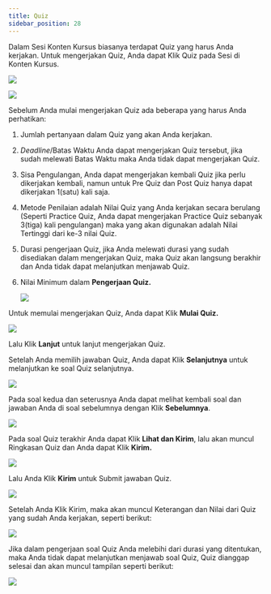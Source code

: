 ```yaml
---
title: Quiz
sidebar_position: 28
---
```


Dalam Sesi Konten Kursus biasanya terdapat Quiz yang harus Anda kerjakan. Untuk mengerjakan Quiz, Anda dapat Klik Quiz pada Sesi di Konten Kursus.

![](/img/quiz-skills_indo-1.png)

![](/img/quiz-skills_indo-2.png)

Sebelum Anda mulai mengerjakan Quiz ada beberapa yang harus Anda perhatikan:

1. Jumlah pertanyaan dalam Quiz yang akan Anda kerjakan.
2. _Deadline_/Batas Waktu Anda dapat mengerjakan Quiz tersebut, jika sudah melewati Batas Waktu maka Anda tidak dapat mengerjakan Quiz.
3. Sisa Pengulangan, Anda dapat mengerjakan kembali Quiz jika perlu dikerjakan kembali, namun untuk Pre Quiz dan Post Quiz hanya dapat dikerjakan 1(satu) kali saja.
4. Metode Penilaian adalah Nilai Quiz yang Anda kerjakan secara berulang (Seperti Practice Quiz, Anda dapat mengerjakan Practice Quiz sebanyak 3(tiga) kali pengulangan) maka yang akan digunakan adalah Nilai Tertinggi dari ke-3 nilai Quiz.
5. Durasi pengerjaan Quiz, jika Anda melewati durasi yang sudah disediakan dalam mengerjakan Quiz, maka Quiz akan langsung berakhir dan Anda tidak dapat melanjutkan menjawab Quiz.
6. Nilai Minimum dalam **Pengerjaan Quiz.**

   ![](/img/quiz-skills_indo-3.png)

Untuk memulai mengerjakan Quiz, Anda dapat Klik **Mulai Quiz.**

![](/img/quiz-skills_indo-4.png)

Lalu Klik **Lanjut** untuk lanjut mengerjakan Quiz.

Setelah Anda memilih jawaban Quiz, Anda dapat Klik **Selanjutnya** untuk melanjutkan ke soal Quiz selanjutnya.

![](/img/quiz-skills_indo-5.png)

Pada soal kedua dan seterusnya Anda dapat melihat kembali soal dan jawaban Anda di soal sebelumnya dengan Klik **Sebelumnya**.

![](/img/quiz-skills_indo-6.png)

Pada soal Quiz terakhir Anda dapat Klik **Lihat dan Kirim**, lalu akan muncul Ringkasan Quiz dan Anda dapat Klik **Kirim.**

![](/img/quiz-skills_indo-7.png)

Lalu Anda Klik **Kirim** untuk Submit jawaban Quiz.

![](/img/quiz-skills_indo-8.png)

Setelah Anda Klik Kirim, maka akan muncul Keterangan dan Nilai dari Quiz yang sudah Anda kerjakan, seperti berikut:

![](/img/quiz-skills_indo-9.png)

Jika dalam pengerjaan soal Quiz Anda melebihi dari durasi yang ditentukan, maka Anda tidak dapat melanjutkan menjawab soal Quiz, Quiz dianggap selesai dan akan muncul tampilan seperti berikut:

![](/img/quiz-skills_indo-10.png)
